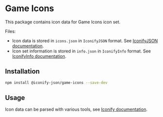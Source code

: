 # Game Icons

This package contains icon data for Game Icons icon set.

Files:

-   Icon data is stored in `icons.json` in `IconifyJSON` format. See [IconifyJSON documentation](https://docs.iconify.design/types/iconify-json.html).
-   Icon set information is stored in `info.json` in `IconifyInfo` format. See [IconifyInfo documentation](https://docs.iconify.design/types/iconify-info.html).

## Installation

```bash
npm install @iconify-json/game-icons --save-dev
```

## Usage

Icon data can be parsed with various tools, see [Iconify documentation](https://docs.iconify.design/icons/json.html).
